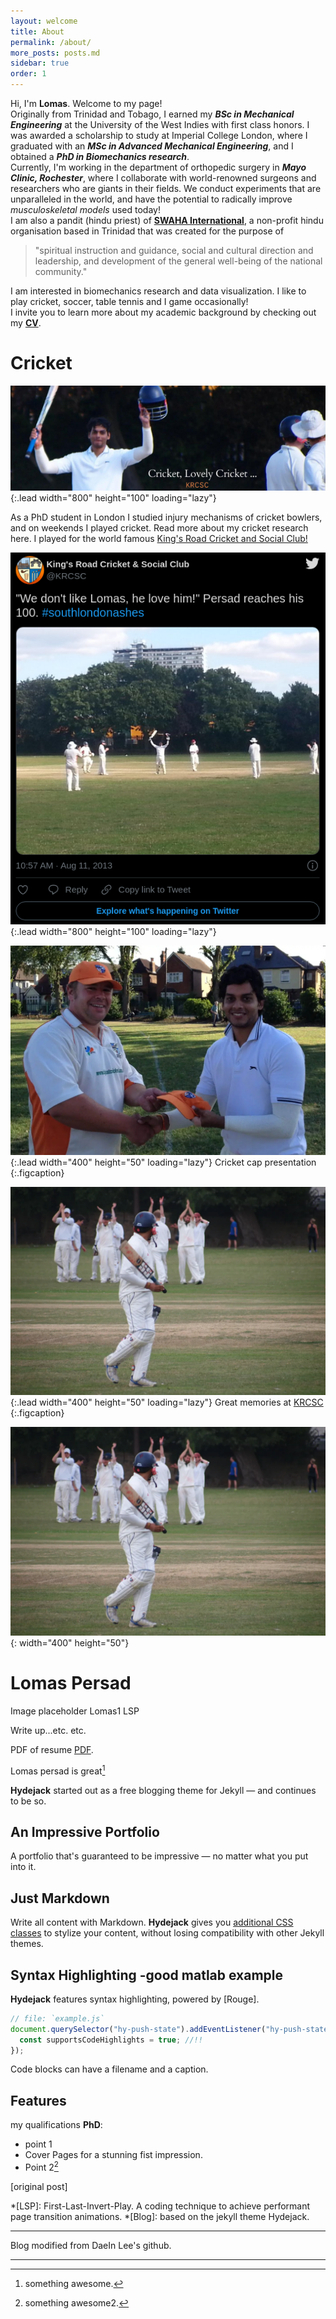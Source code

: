 ```yaml
---
layout: welcome
title: About
permalink: /about/
more_posts: posts.md
sidebar: true
order: 1
---
```


Hi, I'm **Lomas**. Welcome to my page!<br>
Originally from Trinidad and Tobago, I earned my ***BSc in Mechanical Engineering*** at the University of the West Indies with first class honors. I was awarded a scholarship to study at Imperial College London,  where I graduated  with  an ***MSc in Advanced Mechanical Engineering***, and I obtained a ***PhD in Biomechanics research***.<br>
Currently,  I'm  working  in the department of orthopedic surgery  in ***Mayo Clinic, Rochester***, where I collaborate with world-renowned surgeons and researchers who are giants in their fields. We conduct experiments that are unparalleled in the world, and have the potential to radically improve *musculoskeletal models* used today! <br>
I am also a pandit (hindu priest) of [**SWAHA International**](https://www.swahainternational.org/about/), a non-profit hindu organisation based in Trinidad that was created for the purpose of

> "spiritual instruction and guidance, social and cultural direction and
> leadership, and development of the general well-being of the national
> community."

I am interested in  biomechanics research and data visualization. I like to play cricket, soccer, table tennis and I game occasionally!<br>
I invite you to learn more about my academic background by checking out my **[CV]**.




# Cricket

![Full-width image](/assets/img/about/banner.png){:.lead width="800" height="100" loading="lazy"}



As a PhD student in London I studied injury mechanisms of cricket bowlers, and on weekends I played cricket. Read more about my cricket research here.
I played for the world famous [King's Road Cricket and Social Club!](https://www.krcsc.co.uk/)


![Full-width image](/assets/img/about/lp1.png){:.lead width="800" height="100" loading="lazy"}



<!--- ### <center> Cricket cap presentation </center> -->
 ![placeholder](/assets/img/about/lomascap.webp){:.lead width="400" height="50" loading="lazy"}
 Cricket cap presentation  
 {:.figcaption}

<!--- ### <center>  Great memories at    <a href="https://www.krcsc.co.uk/first-day-lomas-clapped-pitch-hitting-96-kings-road-attck-rips-badgers/" style="text-align:center">KRCSC</a></center>   -->
 ![placeholder](/assets/img/about/clap.webp){:.lead width="400" height="50" loading="lazy"}
 Great memories at [KRCSC](https://www.krcsc.co.uk/first-day-lomas-clapped-pitch-hitting-96-kings-road-attck-rips-badgers/)   
 {:.figcaption}
 
 
 ![Half-width image](/assets/img/about/clap.webp){: width="400" height="50"}


<!--- ![placeholder](/assets/img/about/lomascap.webp)  -->

<!--- ![placeholder](/assets/img/about/clap.webp)-->


<!--- [w3m Screenshot](/assets/img/projects/lp1.png) -->

# Lomas Persad

Image placeholder
Lomas1
LSP

Write up...etc. etc.


PDF of resume
[PDF](https://hydejack.com/assets/Resume.pdf).

Lomas persad is great[^1]

**Hydejack** started out as a free blogging theme for Jekyll — and continues to be so.


## An Impressive Portfolio
A portfolio that's guaranteed to be impressive — no matter what you put into it.


## Just Markdown
Write all content with Markdown. __Hydejack__ gives you [additional CSS classes](docs/writing.md) to stylize your content, without losing compatibility with other Jekyll themes.


## Syntax Highlighting -good matlab example
**Hydejack** features syntax highlighting, powered by [Rouge].

```js
// file: `example.js`
document.querySelector("hy-push-state").addEventListener("hy-push-state-load", () => {
  const supportsCodeHighlights = true; //!!
});
```

Code blocks can have a filename and a caption.



## Features

my qualifications **PhD**:

* point 1
* Cover Pages for a stunning fist impression.
*  Point 2[^2]

[original post]



<!--author-->

<!--Links-->



[^1]: something awesome.
[^2]: something awesome2.

*[LSP]: First-Last-Invert-Play. A coding technique to achieve performant page transition animations.
*[Blog]: based on the jekyll theme Hydejack.

***

Blog modified from DaeIn Lee's github.<br>


***

[Lomas1]: https://lomaspersad.github.io/
[KRCSC]:https://www.krcsc.co.uk/first-day-lomas-clapped-pitch-hitting-96-kings-road-attck-rips-badgers/
[game]: https://steamcommunity.com/profiles/76561198048234604
[CV]: /resume/
